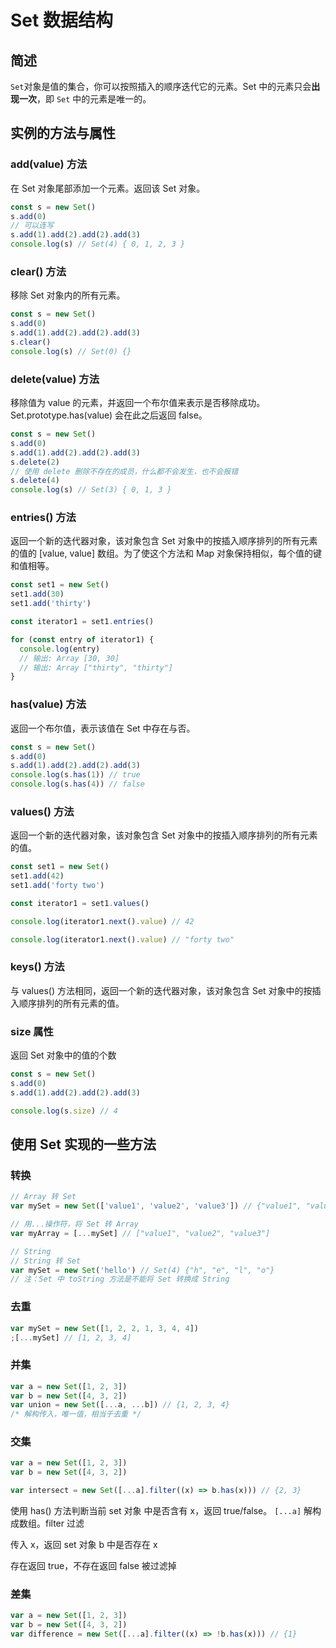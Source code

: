 # Set 数据结构

## 简述

`Set`对象是值的集合，你可以按照插入的顺序迭代它的元素。Set 中的元素只会**出现一次**，即 `Set` 中的元素是唯一的。

## 实例的方法与属性

### add(value) 方法

在 Set 对象尾部添加一个元素。返回该 Set 对象。

```js
const s = new Set()
s.add(0)
// 可以连写
s.add(1).add(2).add(2).add(3)
console.log(s) // Set(4) { 0, 1, 2, 3 }
```

### clear() 方法

移除 Set 对象内的所有元素。

```js
const s = new Set()
s.add(0)
s.add(1).add(2).add(2).add(3)
s.clear()
console.log(s) // Set(0) {}
```

### delete(value) 方法

移除值为 value 的元素，并返回一个布尔值来表示是否移除成功。Set.prototype.has(value) 会在此之后返回 false。

```js
const s = new Set()
s.add(0)
s.add(1).add(2).add(2).add(3)
s.delete(2)
// 使用 delete 删除不存在的成员，什么都不会发生，也不会报错
s.delete(4)
console.log(s) // Set(3) { 0, 1, 3 }
```

### entries() 方法

返回一个新的迭代器对象，该对象包含 Set 对象中的按插入顺序排列的所有元素的值的 [value, value] 数组。为了使这个方法和 Map 对象保持相似，每个值的键和值相等。

```js
const set1 = new Set()
set1.add(30)
set1.add('thirty')

const iterator1 = set1.entries()

for (const entry of iterator1) {
  console.log(entry)
  // 输出: Array [30, 30]
  // 输出: Array ["thirty", "thirty"]
}
```

### has(value) 方法

返回一个布尔值，表示该值在 Set 中存在与否。

```js
const s = new Set()
s.add(0)
s.add(1).add(2).add(2).add(3)
console.log(s.has(1)) // true
console.log(s.has(4)) // false
```

### values() 方法

返回一个新的迭代器对象，该对象包含 Set 对象中的按插入顺序排列的所有元素的值。

```js
const set1 = new Set()
set1.add(42)
set1.add('forty two')

const iterator1 = set1.values()

console.log(iterator1.next().value) // 42

console.log(iterator1.next().value) // "forty two"
```

### keys() 方法

与 values() 方法相同，返回一个新的迭代器对象，该对象包含 Set 对象中的按插入顺序排列的所有元素的值。

### size 属性

返回 Set 对象中的值的个数

```js
const s = new Set()
s.add(0)
s.add(1).add(2).add(2).add(3)

console.log(s.size) // 4
```

## 使用 Set 实现的一些方法

### 转换

```js
// Array 转 Set
var mySet = new Set(['value1', 'value2', 'value3']) // {"value1", "value2", "value3"}

// 用...操作符，将 Set 转 Array
var myArray = [...mySet] // ["value1", "value2", "value3"]

// String
// String 转 Set
var mySet = new Set('hello') // Set(4) {"h", "e", "l", "o"}
// 注：Set 中 toString 方法是不能将 Set 转换成 String
```

### 去重

```js
var mySet = new Set([1, 2, 2, 1, 3, 4, 4])
;[...mySet] // [1, 2, 3, 4]
```

### 并集

```js
var a = new Set([1, 2, 3])
var b = new Set([4, 3, 2])
var union = new Set([...a, ...b]) // {1, 2, 3, 4}
/* 解构传入，唯一值，相当于去重 */
```

### 交集

```js
var a = new Set([1, 2, 3])
var b = new Set([4, 3, 2])

var intersect = new Set([...a].filter((x) => b.has(x))) // {2, 3}
```

使用 has() 方法判断当前 set 对象 中是否含有 x，返回 true/false。
`[...a]` 解构成数组。filter 过滤

传入 x，返回 set 对象 b 中是否存在 x

存在返回 true，不存在返回 false 被过滤掉

### 差集

```js
var a = new Set([1, 2, 3])
var b = new Set([4, 3, 2])
var difference = new Set([...a].filter((x) => !b.has(x))) // {1}
```
